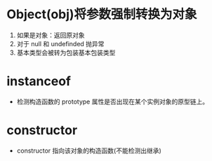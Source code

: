 # Object(obj)将参数强制转换为对象

1. 如果是对象：返回原对象
2. 对于 null 和 undefinded 抛异常
3. 基本类型会被转为包装基本包装类型

# instanceof

- 检测构造函数的 prototype 属性是否出现在某个实例对象的原型链上。

# constructor

- constructor 指向该对象的构造函数(不能检测出继承)
